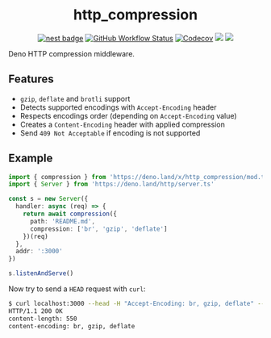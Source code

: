 <div align="center">

# http_compression

[![nest badge][nest-badge]](https://nest.land/package/compression) [![GitHub Workflow Status][gh-actions-img]][github-actions]
[![Codecov][cov-badge]][cov] [![][docs-badge]][docs] [![][code-quality-img]][code-quality]

</div>

Deno HTTP compression middleware.

## Features

- `gzip`, `deflate` and `brotli` support
- Detects supported encodings with `Accept-Encoding` header
- Respects encodings order (depending on `Accept-Encoding` value)
- Creates a `Content-Encoding` header with applied compression
- Send `409 Not Acceptable` if encoding is not supported

## Example

```ts
import { compression } from 'https://deno.land/x/http_compression/mod.ts'
import { Server } from 'https://deno.land/http/server.ts'

const s = new Server({
  handler: async (req) => {
    return await compression({
      path: 'README.md',
      compression: ['br', 'gzip', 'deflate']
    })(req)
  },
  addr: ':3000'
})

s.listenAndServe()
```

Now try to send a `HEAD` request with `curl`:

```sh
$ curl localhost:3000 --head -H "Accept-Encoding: br, gzip, deflate" --compressed
HTTP/1.1 200 OK
content-length: 550
content-encoding: br, gzip, deflate
```

[docs-badge]: https://img.shields.io/github/v/release/deno-libs/http_compression?label=Docs&logo=deno&style=for-the-badge&color=black
[docs]: https://doc.deno.land/https/deno.land/x/http_compression/mod.ts
[gh-actions-img]: https://img.shields.io/github/workflow/status/deno-libs/http_compression/CI?style=for-the-badge&logo=github&label=&color=black
[github-actions]: https://github.com/deno-libs/http_compression/actions
[cov]: https://coveralls.io/github/deno-libs/http_compression
[cov-badge]: https://img.shields.io/coveralls/github/deno-libs/http_compression?style=for-the-badge&color=black
[nest-badge]: https://img.shields.io/badge/publushed%20on-nest.land-black?style=for-the-badge
[code-quality-img]: https://img.shields.io/codefactor/grade/github/deno-libs/http_compression?style=for-the-badge&color=black
[code-quality]: https://www.codefactor.io/repository/github/deno-libs/http_compression
